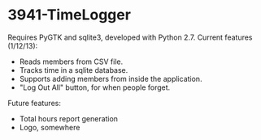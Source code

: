 3941-TimeLogger
===============

Requires PyGTK and sqlite3, developed with Python 2.7.
Current features (1/12/13):
* Reads members from CSV file.
* Tracks time in a sqlite database.
* Supports adding members from inside the application.
* "Log Out All" button, for when people forget.

Future features:
* Total hours report generation
* Logo, somewhere
